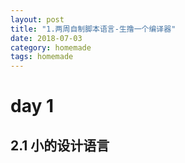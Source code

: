 ```yaml
---
layout: post
title: "1.两周自制脚本语言-生撸一个编译器"
date: 2018-07-03
category: homemade
tags: homemade
---
```


# day 1
## 2.1 小的设计语言
